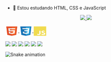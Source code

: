 
- 🌱 Estou estudando HTML, CSS e JavaScript

<div align="center">
  <a href="https://github.com/lutzcosta">
  <img height="180em" src="https://github-readme-stats.vercel.app/api?username=lutzcosta&show_icons=true&theme=aura&include_all_commits=true&count_private=true"/>
  <img height="180em" src="https://github-readme-stats.vercel.app/api/top-langs/?username=lutzcosta&layout=compact&langs_count=7&theme=aura"/>
</div>

<div style="display: inline_block"><br>
  <img align="center" alt="lutzcosta-HTML" height="30" width="40" src="https://raw.githubusercontent.com/devicons/devicon/master/icons/html5/html5-original.svg">
  <img align="center" alt="lutzcosta-CSS" height="30" width="40" src="https://raw.githubusercontent.com/devicons/devicon/master/icons/css3/css3-original.svg">
  <img align="center" alt="lutzcosta-JavaScript" height="30" width="40" src="https://raw.githubusercontent.com/devicons/devicon/master/icons/javascript/javascript-plain.svg">
</div>
  <br>
  
  
  <div> 
  <a href="https://www.youtube.com/channel/UCfFl8ALhoSRbjGH0nZYw9Gg" target="_blank"><img src="https://img.shields.io/badge/YouTube-FF0000?style=for-the-badge&logo=youtube&logoColor=white" target="_blank"></a>
  <a href="https://www.instagram.com/lutzcosta/" target="_blank"><img src="https://img.shields.io/badge/-Instagram-%23E4405F?style=for-the-badge&logo=instagram&logoColor=white" target="_blank"></a>
 	<a href="https://www.twitch.tv/lutzcosta" target="_blank"><img src="https://img.shields.io/badge/Twitch-9146FF?style=for-the-badge&logo=twitch&logoColor=white" target="_blank"></a>
 <a href="https://discord.com/users/349708447870353408" target="_blank"><img src="https://img.shields.io/badge/Discord-7289DA?style=for-the-badge&logo=discord&logoColor=white" target="_blank"></a> 
  <a href ="mailto:luizeduardocosta97@gmail.com"><img src="https://img.shields.io/badge/-Gmail-%23333?style=for-the-badge&logo=gmail&logoColor=white" target="_blank"></a>
  <a href="https://www.linkedin.com/in/luiz-eduardo-costa-572b7014b/" target="_blank"><img src="https://img.shields.io/badge/-LinkedIn-%230077B5?style=for-the-badge&logo=linkedin&logoColor=white" target="_blank"></a> 
 
 ![Snake animation](https://github.com/lutzcosta/lutzcosta)
 
</div>
 


